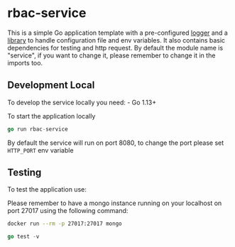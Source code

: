 # rbac-service

This is a simple Go application template with a pre-configured [logger]("https://github.com/mia-platform/glogger") and a [library]("https://github.com/mia-platform/configlib") to handle configuration file and env variables.
It also contains basic dependencies for testing and http request.
By default the module name is "service", if you want to change it, please remember to change it in the imports too.

## Development Local

To develop the service locally you need:
    - Go 1.13+

To start the application locally

```go
go run rbac-service
```

By default the service will run on port 8080, to change the port please set `HTTP_PORT` env variable

## Testing

To test the application use:

Please remember to have a mongo instance running on your localhost on port 27017 using the following command:

```sh
docker run --rm -p 27017:27017 mongo
```

```go
go test -v
```
